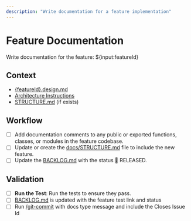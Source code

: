 ```yaml
---
description: "Write documentation for a feature implementation"
---
```


# Feature Documentation

Write documentation for the feature: ${input:featureId}

## Context

- [{featureId}.design.md](/docs/feats/{featureId}.design.md)
- [Architecture Instructions](/.github/instructions/architecture.instructions.md)
- [STRUCTURE.md](/docs/STRUCTURE.md) (if exists)

## Workflow

- [ ] Add documentation comments to any public or exported functions, classes, or modules in the feature codebase.
- [ ] Update or create the [docs/STRUCTURE.md](/docs/STRUCTURE.md) file to include the new feature.
- [ ] Update the [BACKLOG.md](/docs/BACKLOG.md) with the status 🔵 RELEASED.

## Validation

- [ ] **Run the Test**: Run the tests to ensure they pass.
- [ ] [BACKLOG.md](/docs/BACKLOG.md) is updated with the feature test link and status
- [ ] Run [/git-commit](/.github/prompts/git-commit.prompt.md) with docs type message and include the Closes Issue Id
